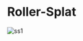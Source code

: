 # Roller-Splat

![ss1](https://user-images.githubusercontent.com/61265491/184643660-db485ad4-7da6-497c-962c-5be614553b49.png)

